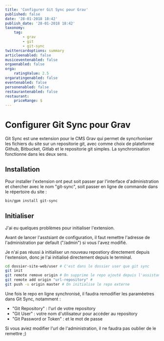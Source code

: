 ```yaml
---
title: 'Configurer Git Sync pour Grav'
published: false
date: '28-01-2018 18:42'
publish_date: '28-01-2018 18:42'
taxonomy:
    tag:
        - grav
        - git
        - git-sync
twittercardoptions: summary
articleenabled: false
musiceventenabled: false
orgaenabled: false
orga:
    ratingValue: 2.5
orgaratingenabled: false
eventenabled: false
personenabled: false
restaurantenabled: false
restaurant:
    priceRange: $
---
```


# Configurer Git Sync pour Grav

Git Sync est une extension pour le CMS Grav qui permet de syncrhoniser les fichiers du site sur un repositorie git, avec comme choix de plateforme Github, Bitbucket, Gitlab et le repositorie git simples. La synchronisation fonctionne dans les deux sens.

## Installation

Pour installer l'extension ont peut soit passer par l'interface d'administration et chercher avec le nom "git-sync", soit passer en ligne de commande dans le répertoire du site :

```bash
bin/gpm install git-sync
```

## Initialiser

J'ai eu quelques problèmes pour initialiser l'extension.

Avant de lancer l'asstsiant de configuration, il faut remettre l'adresse de l'administration par default ("/admin") si vous l'avez modifié.

Je n'ai pas réussi à initialiser un nouveau repostiory directement depuis l'extension, donc je l'ai initialisé directement depuis le terminal.

```bash
cd dossier-site-web/user # C'est dans le dossier user que git sync
git init
git remote remove origin # On supprime le repo ajouté depuis l'assistant de configuration de Git Sync
git remote add origin "url-repository" #
git push -u origin master # On initialise le repo externe
```

Une fois le repo en ligne synchronisé, il faudra remodifier les paramèetres dans Git Sync, notamment :

- "Git Repository" : l'url de votre repository
- "Git User" : votre nom d'utilisateur pour accéder au repository
- "Git Password or Token" : et le mot de passe 

Si vous aviez modifier l'url de l'administration, il ne faudra pas oublier de le remettre ;)